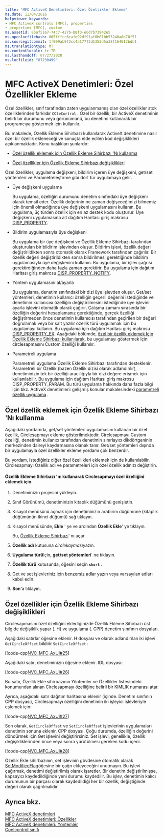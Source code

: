 ```yaml
---
title: 'MFC ActiveX Denetimleri: Özel Özellikler Ekleme'
ms.date: 11/04/2016
helpviewer_keywords:
- MFC ActiveX controls [MFC], properties
- properties [MFC], custom
ms.assetid: 85af5167-74c7-427b-b8f3-e0d7b73942e5
ms.openlocfilehash: 805fffcc6cafe92df91af6b01bb53240a0d70f51
ms.sourcegitcommit: 1f009ab0f2cc4a177f2d1353d5a38f164612bdb1
ms.translationtype: MT
ms.contentlocale: tr-TR
ms.lasthandoff: 07/27/2020
ms.locfileid: "87230499"
---
```

# <a name="mfc-activex-controls-adding-custom-properties"></a>MFC ActiveX Denetimleri: Özel Özellikler Ekleme

Özel özellikler, sınıf tarafından zaten uygulanmamış olan özel özellikler stok özelliklerinden farklıdır `COleControl` . Özel bir özellik, bir ActiveX denetiminin belirli bir durumunu veya görünümünü, bu denetimi kullanarak bir programcıya göstermek için kullanılır.

Bu makalede, Özellik Ekleme Sihirbazı kullanılarak ActiveX denetimine nasıl özel bir özellik ekleneceği ve sonuçta elde edilen kod değişiklikleri açıklanmaktadır. Konu başlıkları şunlardır:

- [Özel özellik eklemek için Özellik Ekleme Sihirbazı 'Nı kullanma](#_core_using_classwizard_to_add_a_custom_property)

- [Özel özellikler için Özellik Ekleme Sihirbazı değişiklikleri](#_core_classwizard_changes_for_custom_properties)

Özel özellikler, uygulama değişkeni, bildirim içeren üye değişkeni, get/set yöntemleri ve Parametreleştirme gibi dört tür uygulamaya gelir.

- Üye değişkeni uygulama

   Bu uygulama, özelliğin durumunu denetim sınıfındaki üye değişkeni olarak temsil eder. Özellik değerinin ne zaman değişeceğimizi bilmemiz için önemli olmadığında üye değişkeni uygulamasını kullanın. Bu uygulama, üç türden özellik için en az destek kodu oluşturur. Üye değişkeni uygulamasına ait dağıtım Haritası giriş makrosu [DISP_PROPERTY](reference/dispatch-maps.md#disp_property).

- Bildirim uygulamasıyla üye değişkeni

   Bu uygulama bir üye değişkeni ve Özellik Ekleme Sihirbazı tarafından oluşturulan bir bildirim işlevinden oluşur. Bildirim işlevi, özellik değeri değiştirildikten sonra otomatik olarak Framework tarafından çağırılır. Bir özellik değeri değiştirildikten sonra bildirilmesi gerektiğinde bildirim uygulamasıyla üye değişkenini kullanın. Bu uygulama, bir işlev çağrısı gerektirdiğinden daha fazla zaman gerektirir. Bu uygulama için dağıtım Haritası giriş makrosu [DISP_PROPERTY_NOTIFY](reference/dispatch-maps.md#disp_property_notify).

- Yöntem uygulamasını al/ayarla

   Bu uygulama, denetim sınıfındaki bir dizi üye işlevden oluşur. Get/set yöntemleri, denetimin kullanıcı özelliğin geçerli değerini istediğinde ve denetimin kullanıcısı özelliğin değiştirilmesini istediğinde üye işlevini ayarla işlevini otomatik olarak çağırır. Çalışma zamanı sırasında bir özelliğin değerini hesaplamanız gerektiğinde, gerçek özelliği değiştirmeden önce denetimin kullanıcısı tarafından geçirilen bir değeri doğrulamak veya bir salt yazılır özellik türü uygulamak için bu uygulamayı kullanın. Bu uygulama için dağıtım Haritası giriş makrosu [DISP_PROPERTY_EX](reference/dispatch-maps.md#disp_property_ex). Aşağıdaki bölümde, [özel bir özellik eklemek Için Özellik Ekleme Sihirbazı kullanılarak](#_core_using_classwizard_to_add_a_custom_property), bu uygulamayı göstermek Için circlesapmasını Custom özelliği kullanılır.

- Parametreli uygulama

   Parametreli uygulama Özellik Ekleme Sihirbazı tarafından desteklenir. Parametreli bir Özellik (bazen Özellik dizisi olarak adlandırılır), denetiminizin tek bir özelliği aracılığıyla bir dizi değere erişmek için kullanılabilir. Bu uygulama için dağıtım Haritası giriş makrosu DISP_PROPERTY_PARAM. Bu türü uygulama hakkında daha fazla bilgi için bkz. ActiveX denetimleri: gelişmiş konular makalesindeki [parametreli özellik uygulama](mfc-activex-controls-advanced-topics.md) .

## <a name="using-the-add-property-wizard-to-add-a-custom-property"></a><a name="_core_using_classwizard_to_add_a_custom_property"></a>Özel özellik eklemek için Özellik Ekleme Sihirbazı 'Nı kullanma

Aşağıdaki yordamda, get/set yöntemleri uygulamasını kullanan bir özel özellik, Circlesapmayı ekleme gösterilmektedir. Circlesapmayı Custom özelliği, denetimin kullanıcı tarafından denetimin sınırlayıcı dikdörtgeninin merkezinden daireyi kaydırmasına olanak tanır. Get/set yöntemleri dışında bir uygulamayla özel özellikler ekleme yordamı çok benzerdir.

Bu yordam, istediğiniz diğer özel özellikleri eklemek için de kullanılabilir. Circlesapmayı Özellik adı ve parametreleri için özel özellik adınızı değiştirin.

#### <a name="to-add-the-circleoffset-custom-property-using-the-add-property-wizard"></a>Özellik Ekleme Sihirbazı 'nı kullanarak Circlesapmayı özel özelliğini eklemek için

1. Denetiminizin projesini yükleyin.

1. Sınıf Görünümü, denetiminizin kitaplık düğümünü genişletin.

1. Kısayol menüsünü açmak için denetiminizin arabirim düğümüne (kitaplık düğümünün ikinci düğümü) sağ tıklayın.

1. Kısayol menüsünde, **Ekle** ' ye ve ardından **Özellik Ekle**' ye tıklayın.

   Bu, [Özellik Ekleme Sihirbazı](../ide/names-add-property-wizard.md)' nı açar.

1. **Özellik adı** kutusuna *circlekayması*yazın.

1. **Uygulama türü**Için, **get/set yöntemleri**' ne tıklayın.

1. **Özellik türü** kutusunda, öğesini seçin **`short`** .

1. Get ve set işlevleriniz için benzersiz adlar yazın veya varsayılan adları kabul edin.

1. **Son**'a tıklayın.

## <a name="add-property-wizard-changes-for-custom-properties"></a><a name="_core_classwizard_changes_for_custom_properties"></a>Özel özellikler için Özellik Ekleme Sihirbazı değişiklikleri

Circlesapmasını özel özelliğini eklediğinizde Özellik Ekleme Sihirbazı üst bilgide değişiklik yapar (. H) ve uygulama (. CPP) denetim sınıfının dosyaları.

Aşağıdaki satırlar öğesine eklenir. H dosyası ve olarak adlandırılan iki işlevi `GetCircleOffset` bildirir `SetCircleOffset` :

[!code-cpp[NVC_MFC_AxUI#25](codesnippet/cpp/mfc-activex-controls-adding-custom-properties_1.h)]

Aşağıdaki satır, denetiminizin öğesine eklenir. IDL dosyası:

[!code-cpp[NVC_MFC_AxUI#26](codesnippet/cpp/mfc-activex-controls-adding-custom-properties_2.idl)]

Bu satır, Özellik Ekle sihirbazının Yöntemler ve Özellikler listesindeki konumundan alınan Circlesapmayı özelliğine belirli bir KIMLIK numarası atar.

Ayrıca, aşağıdaki satır dağıtım haritasına eklenir (içinde. Denetim sınıfının CPP dosyası), Circlesapmayı özelliğini denetimin iki işleyici işlevleriyle eşlemek için:

[!code-cpp[NVC_MFC_AxUI#27](codesnippet/cpp/mfc-activex-controls-adding-custom-properties_3.cpp)]

Son olarak, `GetCircleOffset` ve `SetCircleOffset` işlevlerinin uygulamaları denetimin sonuna eklenir. CPP dosyası. Çoğu durumda, özelliğin değerini döndürmek için Get işlevini değiştirirsiniz. Set işlevi, genellikle, özellik değişikliklerinden önce veya sonra yürütülmesi gereken kodu içerir.

[!code-cpp[NVC_MFC_AxUI#28](codesnippet/cpp/mfc-activex-controls-adding-custom-properties_4.cpp)]

Özellik Ekle sihirbazının, set işlevinin gövdesine otomatik olarak [SetModifiedFlag](reference/colecontrol-class.md#setmodifiedflag)öğesine bir çağrı ekleyeceğini unutmayın. Bu işlevi çağırmak, denetimi değiştirilmiş olarak işaretler. Bir denetim değiştirilmişse, kapsayıcı kaydedildiğinde yeni durumu kaydedilir. Bu işlev, denetimin kalıcı durumunun bir parçası olarak kaydedildiği her bir özellik, değiştiğinde değeri olarak çağrılmalıdır.

## <a name="see-also"></a>Ayrıca bkz.

[MFC ActiveX denetimleri](mfc-activex-controls.md)<br/>
[MFC ActiveX denetimleri: Özellikler](mfc-activex-controls-properties.md)<br/>
[MFC ActiveX denetimleri: Yöntemler](mfc-activex-controls-methods.md)<br/>
[Coelcontrol sınıfı](reference/colecontrol-class.md)

